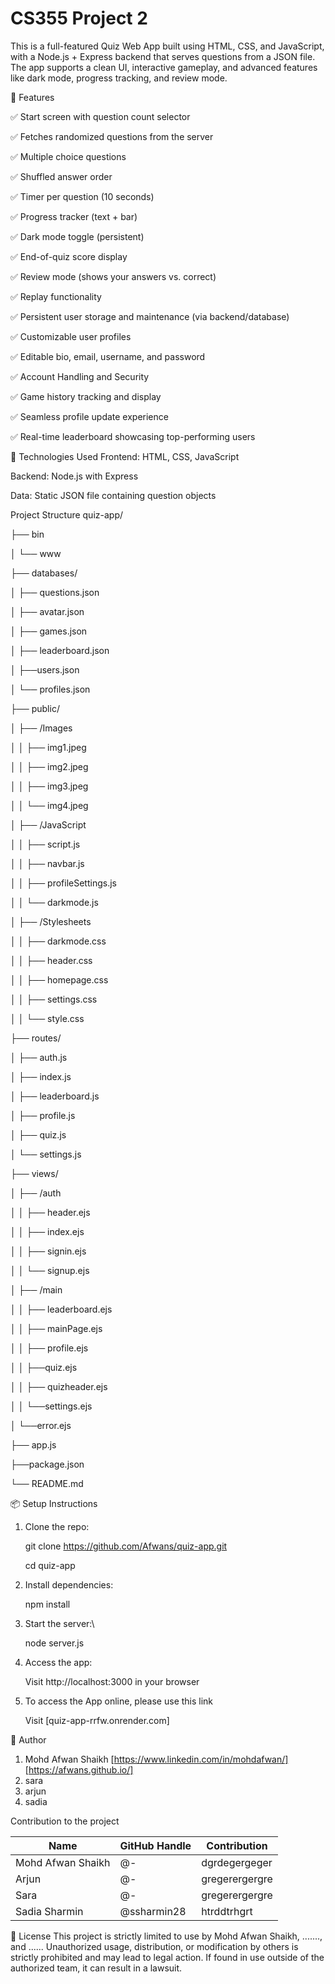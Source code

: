 # CS355 Project 2
This is a full-featured Quiz Web App built using HTML, CSS, and JavaScript, with a Node.js + Express backend that serves questions from a JSON file. The app supports a clean UI, interactive gameplay, and advanced features like dark mode, progress tracking, and review mode.





🚀 Features

✅ Start screen with question count selector

✅ Fetches randomized questions from the server

✅ Multiple choice questions

✅ Shuffled answer order

✅ Timer per question (10 seconds)

✅ Progress tracker (text + bar)

✅ Dark mode toggle (persistent)

✅ End-of-quiz score display

✅ Review mode (shows your answers vs. correct)

✅ Replay functionality

✅ Persistent user storage and maintenance (via backend/database)

✅ Customizable user profiles

✅ Editable bio, email, username, and password

✅ Account Handling and Security

✅ Game history tracking and display

✅ Seamless profile update experience

✅ Real-time leaderboard showcasing top-performing users




🧠 Technologies Used
Frontend: HTML, CSS, JavaScript

Backend: Node.js with Express

Data: Static JSON file containing question objects


 Project Structure
quiz-app/

├── bin

│ └── www

├── databases/

│ ├── questions.json

│ ├── avatar.json

│ ├── games.json

│ ├── leaderboard.json

│ ├──users.json

│ └── profiles.json

├── public/

│ ├── /Images

│  │ ├── img1.jpeg

│  │ ├── img2.jpeg

│  │ ├── img3.jpeg

│  │ └── img4.jpeg

│ ├── /JavaScript

│  │ ├── script.js

│  │ ├── navbar.js 

│  │ ├── profileSettings.js  

│  │ └── darkmode.js  

│ ├── /Stylesheets

│  │ ├── darkmode.css

│  │ ├──  header.css

│  │ ├── homepage.css

│  │ ├── settings.css

│  │ └── style.css

├── routes/

│ ├── auth.js

│ ├── index.js

│ ├── leaderboard.js

│ ├── profile.js

│ ├── quiz.js

│ └── settings.js

├── views/

│ ├── /auth

│  │ ├── header.ejs

│  │ ├── index.ejs

│  │ ├── signin.ejs

│  │ └── signup.ejs

│ ├── /main

│  │ ├── leaderboard.ejs

│  │ ├── mainPage.ejs

│  │ ├── profile.ejs

│  │ ├──quiz.ejs

│  │ ├── quizheader.ejs

│  │ └──settings.ejs

│ └──error.ejs

├── app.js

├──package.json

└── README.md


📦 Setup Instructions


1. Clone the repo:

   git clone https://github.com/Afwans/quiz-app.git

   cd quiz-app

3. Install dependencies:

   npm install

4. Start the server:\

   node server.js

5. Access the app:

   Visit http://localhost:3000 in your browser
   
6. To access the App online, please use this link

   Visit [quiz-app-rrfw.onrender.com]

🧑 Author
1. Mohd Afwan Shaikh [https://www.linkedin.com/in/mohdafwan/] [https://afwans.github.io/]
2. sara
3. arjun
4. sadia


Contribution to the project 

| Name | GitHub Handle | Contribution |
| ----- | ----- | ----- |
| Mohd Afwan Shaikh | @- | dgrdegergeger |
| Arjun | @-| gregerergergre |
| Sara | @-| gregerergergre |
| Sadia Sharmin | @ssharmin28 | htrddtrhgrt |




📄 License
This project is strictly limited to use by Mohd Afwan Shaikh, ......., and ...... Unauthorized usage, distribution, or modification by others is strictly prohibited and may lead to legal action.
If found in use outside of the authorized team, it can result in a lawsuit.


